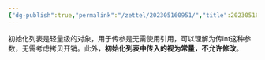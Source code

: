 ```yaml
---
{"dg-publish":true,"permalink":"/zettel/202305160951/","title":202305160951,"tags":["cpp","initializer_list"]}
---
```



初始化列表是轻量级的对象，用于传参是无需使用引用，可以理解为传int这种参数，无需考虑拷贝开销。此外，**初始化列表中传入的视为常量，不允许修改**。